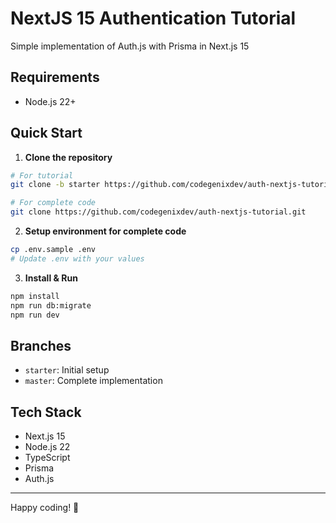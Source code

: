 # NextJS 15 Authentication Tutorial
Simple implementation of Auth.js with Prisma in Next.js 15

## Requirements
- Node.js 22+

## Quick Start

1. **Clone the repository**
```bash
# For tutorial
git clone -b starter https://github.com/codegenixdev/auth-nextjs-tutorial.git

# For complete code
git clone https://github.com/codegenixdev/auth-nextjs-tutorial.git
```

2. **Setup environment for complete code**
```bash
cp .env.sample .env
# Update .env with your values
```

3. **Install & Run**
```bash
npm install
npm run db:migrate
npm run dev
```

## Branches
- `starter`: Initial setup
- `master`: Complete implementation

## Tech Stack
- Next.js 15
- Node.js 22
- TypeScript
- Prisma
- Auth.js

---
Happy coding! 🚀

